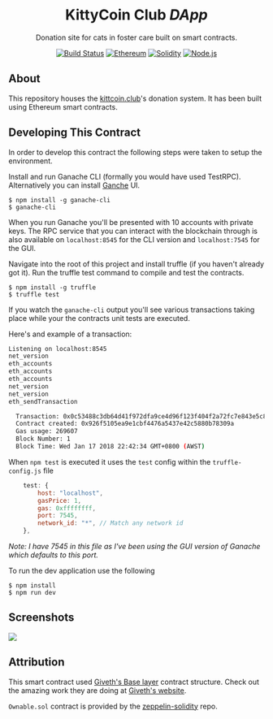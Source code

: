 <div align = "center">
    <h1>KittyCoin Club <em>DApp</em></h1>
    <p>Donation site for cats in foster care built on smart contracts.</p>
    <a href="https://travis-ci.org/fluffycatware/kittycoin-club" target="_blank"><img src="https://travis-ci.org/fluffycatware/kittycoin-club.svg?branch=master" alt="Build Status"></a>
    <a href="https://www.ethereum.org/" target="_blank"><img src="https://img.shields.io/badge/Ethereum-ETH-blue.svg" alt="Ethereum"></a>
    <a href="https://solidity.readthedocs.io" target="_blank"><img src="https://img.shields.io/badge/Solidity-%5E0.4.18-blue.svg" alt="Solidity"></a>
    <a href="https://nodejs.org/" target="_blank"><img src="https://img.shields.io/badge/Node.js-%5E9.2.0-blue.svg" alt="Node.js"></a>
</div>

## About

This repository houses the [kittcoin.club](https://kittycoin.club)'s donation system. It has been built using Ethereum smart contracts.

## Developing This Contract

In order to develop this contract the following steps were taken to setup the environment.

Install and run Ganache CLI (formally you would have used TestRPC). Alternatively you can install [Ganche](http://truffleframework.com/ganache/) UI.

```
$ npm install -g ganache-cli
$ ganache-cli
```

When you run Ganache you'll be presented with 10 accounts with private keys. The RPC service that you can interact with the blockchain through is also available on `localhost:8545` for the CLI version and `localhost:7545` for the GUI.

Navigate into the root of this project and install truffle (if you haven't already got it). Run the truffle test command to compile and test the contracts.

```
$ npm install -g truffle
$ truffle test
```

If you watch the `ganache-cli` output you'll see various transactions taking place while your the contracts unit tests are executed.

Here's and example of a transaction:

```bash
Listening on localhost:8545
net_version
eth_accounts
eth_accounts
eth_accounts
net_version
net_version
eth_sendTransaction

  Transaction: 0x0c53488c3db64d41f972dfa9ce4d96f123f404f2a72fc7e843e5c8265b34c8ee
  Contract created: 0x926f5105ea9e1cbf4476a5437e42c5880b78309a
  Gas usage: 269607
  Block Number: 1
  Block Time: Wed Jan 17 2018 22:42:34 GMT+0800 (AWST)
```

When `npm test` is executed it uses the `test` config within the `truffle-config.js` file

```javascript
    test: {
        host: "localhost",
        gasPrice: 1,
        gas: 0xffffffff,
        port: 7545,
        network_id: "*", // Match any network id
    },
```

*Note: I have 7545 in this file as I've been using the GUI version of Ganache which defaults to this port.*

To run the dev application use the following

```
$ npm install
$ npm run dev
```

## Screenshots

<img src="https://raw.github.com/fluffycatware/kittycoin-club/master/img/project-banner.jpg" data-canonical-src="https://raw.github.com/fluffycatware/kittycoin-club/master/img/project-banner.jpg" align="center"/>

## Attribution

This smart contract used [Giveth's Base layer](https://github.com/Giveth/common-contract-deps) contract structure. Check out the amazing work they are doing at [Giveth's website](https://github.com/Giveth/website).

`Ownable.sol` contract is provided by the [zeppelin-solidity](https://github.com/OpenZeppelin/zeppelin-solidity) repo.